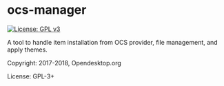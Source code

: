 # ocs-manager

[![License: GPL v3](https://img.shields.io/badge/License-GPL%20v3-blue.svg)](https://www.gnu.org/licenses/gpl-3.0)

A tool to handle item installation from OCS provider, file management, and apply themes.

Copyright: 2017-2018, Opendesktop.org

License: GPL-3+
